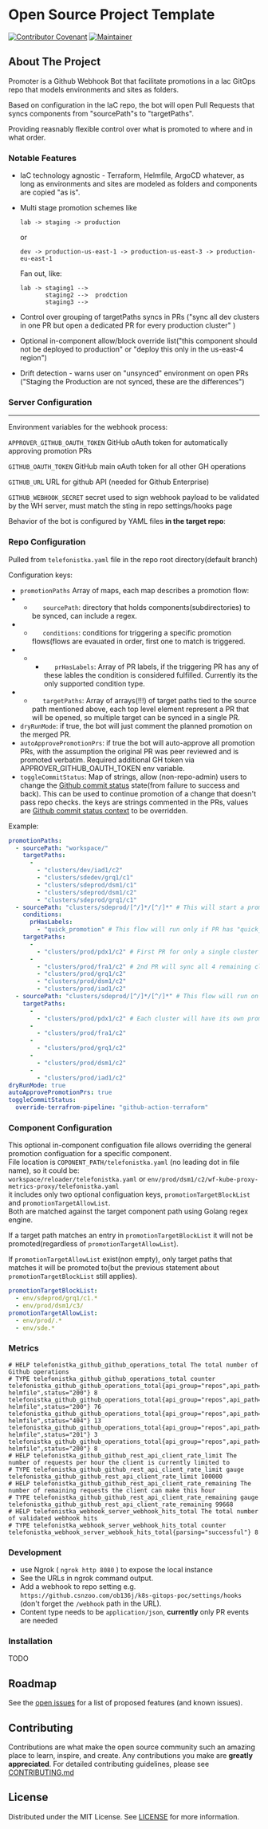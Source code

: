 # Open Source Project Template

[![Contributor Covenant](https://img.shields.io/badge/Contributor%20Covenant-2.0-4baaaa.svg)](CODE_OF_CONDUCT.md)
[![Maintainer](https://img.shields.io/badge/Maintainer-Wayfair-7F187F)](https://wayfair.github.io)


## About The Project

Promoter is a Github Webhook Bot that facilitate promotions in a Iac GitOps repo that models environments and sites as folders.

Based on configuration in the IaC repo, the bot will open Pull Requests that syncs components from "sourcePath"s to "targetPaths".

Providing reasnably flexible control over what is promoted to where and in what order.

### Notable Features ###

* IaC technology agnostic -  Terraform, Helmfile, ArgoCD whatever, as long as environments and sites are modeled as folders and components are copied "as is".

* Multi stage promotion schemes like  
  ```
  lab -> staging -> production
  ```
  or  
  ```
  dev -> production-us-east-1 -> production-us-east-3 -> production-eu-east-1
  ```  
  Fan out, like:  
  ```
  lab -> staging1 -->
         staging2 -->  prodction
         staging3 -->
  ```

* Control over grouping of targetPaths syncs in PRs ("sync all dev clusters in one PR but open a dedicated PR for every production cluster" )
* Optional in-component allow/block override list("this component should not be deployed to production" or "deploy this only in the us-east-4 region")
* Drift detection - warns user on "unsynced" environment on open PRs ("Staging the Production are not synced, these are the differences")

### Server Configuration ###
-------------
Environment variables for the webhook process:

`APPROVER_GITHUB_OAUTH_TOKEN` GitHub oAuth token for automatically approving promotion PRs

`GITHUB_OAUTH_TOKEN` GitHub main oAuth token for all other GH operations

`GITHUB_URL` URL for github API (needed for Github Enterprise)

`GITHUB_WEBHOOK_SECRET` secret used to sign webhook payload to be validated by the WH server, must match the sting in repo settings/hooks page

Behavior of the bot is configured by YAML files **in the target repo**:

### Repo Configuration ###
Pulled from `telefonistka.yaml` file in the repo root directory(default branch)

Configuration keys:  
- `promotionPaths` Array of maps, each map describes a promotion flow:  
- - `   sourcePath`: directory that holds components(subdirectories) to be synced, can include a regex.  
- - `   conditions`: conditions for triggering a specific promotion flows(flows are evauated in order, first one to match is triggered.  
- - - `   prHasLabels`: Array of PR labels, if the triggering PR has any of these lables the condition is considered fulfilled. Currently its the only supported condition type.  
- - `   targetPaths`: Array of arrays(!!!) of target paths tied to the source path mentioned above, each top level element represent a PR that will be opened, so multiple target can be synced in a single PR.  
- `dryRunMode`: if true, the bot will just comment the planned promotion on the merged PR.  
- `autoApprovePromotionPrs`: if true the bot will auto-approve all promotion PRs, with the assumption the original PR was peer reviewed and is promoted verbatim. Required additional GH token via APPROVER_GITHUB_OAUTH_TOKEN env variable.  
- `toggleCommitStatus`: Map of strings, allow (non-repo-admin) users to change the [Github commit status](https://docs.github.com/en/rest/commits/statuses) state(from failure to success and back). This can be used to continue promotion of a change that doesn't pass repo checks. the keys are strings commented in the PRs, values are [Github commit status context](https://docs.github.com/en/rest/commits/statuses?apiVersion=2022-11-28#create-a-commit-status) to be overridden.

Example:
```yaml
promotionPaths:
  - sourcePath: "workspace/"
    targetPaths:
      - 
        - "clusters/dev/iad1/c2"
        - "clusters/sdedev/grq1/c1"
        - "clusters/sdeprod/dsm1/c1"
        - "clusters/sdeprod/dsm1/c2"
        - "clusters/sdeprod/grq1/c1"
  - sourcePath: "clusters/sdeprod/[^/]*/[^/]*" # This will start a promotion to prod from any "sdeprod" path
    conditions:
      prHasLabels:
        - "quick_promotion" # This flow will run only if PR has "quick_promotion" label, see targetPaths below
    targetPaths:
      -
        - "clusters/prod/pdx1/c2" # First PR for only a single cluster
      -
        - "clusters/prod/fra1/c2" # 2nd PR will sync all 4 remaining clusters
        - "clusters/prod/grq1/c2"
        - "clusters/prod/dsm1/c2"
        - "clusters/prod/iad1/c2"
  - sourcePath: "clusters/sdeprod/[^/]*/[^/]*" # This flow will run on PR without "quick_promotion" label
    targetPaths:
      -
        - "clusters/prod/pdx1/c2" # Each cluster will have its own promotion PR
      -
        - "clusters/prod/fra1/c2"
      -
        - "clusters/prod/grq1/c2"
      -
        - "clusters/prod/dsm1/c2"
      -
        - "clusters/prod/iad1/c2"
dryRunMode: true
autoApprovePromotionPrs: true
toggleCommitStatus:
  override-terrafrom-pipeline: "github-action-terraform"
```

### Component Configuration ###

This optional in-component configuation file allows overriding the general promotion configuation for a specific component.  
File location is `COPONENT_PATH/telefonistka.yaml` (no leading dot in file name), so it could be:  
`workspace/reloader/telefonistka.yaml` or `env/prod/dsm1/c2/wf-kube-proxy-metrics-proxy/telefonistka.yaml`  
it includes only two optional configuation keys, `promotionTargetBlockList` and `promotionTargetAllowList`.  
Both are matched against the target component path using Golang regex engine.

If a target path matches an entry in `promotionTargetBlockList` it will not be promoted(regardless of `promotionTargetAllowList`).

If  `promotionTargetAllowList` exist(non empty), only target paths that matches it will be promoted to(but the previous statement about `promotionTargetBlockList` still applies).

```yaml
promotionTargetBlockList:
  - env/sdeprod/grq1/c1.*
  - env/prod/dsm1/c3/
promotionTargetAllowList:
  - env/prod/.*
  - env/sde.*
```

### Metrics ###

```text
# HELP telefonistka_github_github_operations_total The total number of Github operations
# TYPE telefonistka_github_github_operations_total counter
telefonistka_github_github_operations_total{api_group="repos",api_path="",method="GET",repo_slug="shared/k8s-helmfile",status="200"} 8
telefonistka_github_github_operations_total{api_group="repos",api_path="contents",method="GET",repo_slug="shared/k8s-helmfile",status="200"} 76
telefonistka_github_github_operations_total{api_group="repos",api_path="contents",method="GET",repo_slug="shared/k8s-helmfile",status="404"} 13
telefonistka_github_github_operations_total{api_group="repos",api_path="issues",method="POST",repo_slug="shared/k8s-helmfile",status="201"} 3
telefonistka_github_github_operations_total{api_group="repos",api_path="pulls",method="GET",repo_slug="shared/k8s-helmfile",status="200"} 8
# HELP telefonistka_github_github_rest_api_client_rate_limit The number of requests per hour the client is currently limited to
# TYPE telefonistka_github_github_rest_api_client_rate_limit gauge
telefonistka_github_github_rest_api_client_rate_limit 100000
# HELP telefonistka_github_github_rest_api_client_rate_remaining The number of remaining requests the client can make this hour
# TYPE telefonistka_github_github_rest_api_client_rate_remaining gauge
telefonistka_github_github_rest_api_client_rate_remaining 99668
# HELP telefonistka_webhook_server_webhook_hits_total The total number of validated webhook hits
# TYPE telefonistka_webhook_server_webhook_hits_total counter
telefonistka_webhook_server_webhook_hits_total{parsing="successful"} 8
```

### Development ###

- use Ngrok ( `ngrok http 8080` ) to expose the local instance
- See the URLs in ngrok command output.
- Add a webhook to repo setting e.g. `https://github.csnzoo.com/ob136j/k8s-gitops-poc/settings/hooks`
(don't forget the `/webhook` path in the URL).
- Content type needs to be `application/json`, **currently** only PR events are needed

### Installation

TODO

## Roadmap

See the [open issues](https://github.com/wayfair-incubator/telefonistka/issues) for a list of proposed features (and known issues).

## Contributing

Contributions are what make the open source community such an amazing place to learn, inspire, and create. Any contributions you make are **greatly appreciated**. For detailed contributing guidelines, please see [CONTRIBUTING.md](CONTRIBUTING.md)

## License

Distributed under the MIT License. See [LICENSE](LICENSE) for more information.
